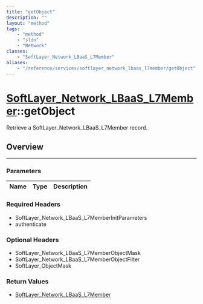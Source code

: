 ```yaml
---
title: "getObject"
description: ""
layout: "method"
tags:
    - "method"
    - "sldn"
    - "Network"
classes:
    - "SoftLayer_Network_LBaaS_L7Member"
aliases:
    - "/reference/services/softlayer_network_lbaas_l7member/getObject"
---
```

# [SoftLayer_Network_LBaaS_L7Member](/reference/services/SoftLayer_Network_LBaaS_L7Member)::getObject


Retrieve a SoftLayer_Network_LBaaS_L7Member record.


## Overview 


-----

### Parameters 
|Name | Type | Description |
| --- | --- | --- |


### Required Headers
* SoftLayer_Network_LBaaS_L7MemberInitParameters
* authenticate


### Optional Headers
* SoftLayer_Network_LBaaS_L7MemberObjectMask
* SoftLayer_Network_LBaaS_L7MemberObjectFilter
* SoftLayer_ObjectMask

### Return Values
* <a href='/reference/datatypes/SoftLayer_Network_LBaaS_L7Member'>SoftLayer_Network_LBaaS_L7Member </a>




